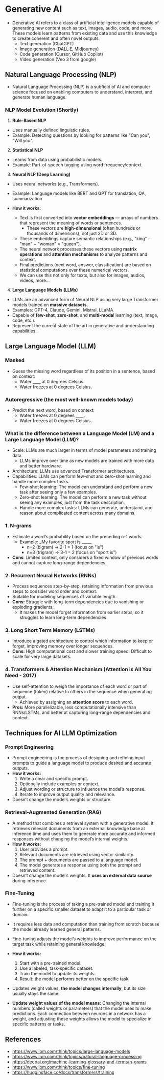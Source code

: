# Generative AI

- Generative AI refers to a class of artificial intelligence models capable of generating new content such as text, images, audio, code, and more. These models learn patterns from existing data and use this knowledge to create coherent and often novel outputs.
  - Text generation (ChatGPT)
  - Image generation (DALL·E, Midjourney)
  - Code generation (Cursor, GitHub Copilot)
  - Video generation (Veo 3 from google)

## Natural Language Processing (NLP)

- Natural Language Processing (NLP) is a subfield of AI and computer science focused on enabling computers to understand, interpret, and generate human language.

### NLP Model Evolution (Shortly)

1. **Rule-Based NLP**

- Uses manually defined linguistic rules.
- Example: Detecting questions by looking for patterns like "Can you", "Will you".

2. **Statistical NLP**

- Learns from data using probabilistic models.
- Example: Part-of-speech tagging using word frequency/context.

3. **Neural NLP (Deep Learning)**

- Uses neural networks (e.g., Transformers).
- Example: Language models like BERT and GPT for translation, QA, summarization.
- **How it works**:

  - Text is first converted into **vector embeddings** — arrays of numbers that represent the meaning of words or sentences.
    - These vectors are **high-dimensional** (often hundreds or thousands of dimensions), not just 2D or 3D.
  - These embeddings capture semantic relationships (e.g., "king" - "man" + "woman" ≈ "queen").
  - The neural network processes these vectors using **matrix operations** and **attention mechanisms** to analyze patterns and context.
  - Final predictions (next word, answer, classification) are based on statistical computations over these numerical vectors.
  - We can use this not only for texts, but also for images, audios, videos, more...

4. **Large Language Models (LLMs)**

- LLMs are an advanced form of Neural NLP using very large Transformer models trained on **massive datasets**.
- Examples: GPT-4, Claude, Gemini, Mistral, LLaMA.
- Capable of **few-shot**, **zero-shot**, and **multi-modal** learning (text, image, code, etc.).
- Represent the current state of the art in generative and understanding capabilities.

## Large Language Model (LLM)

### Masked

- Guess the missing word regardless of its position in a sentence, based on context:
  - Water \_\_\_\_ at 0 degrees Celsius.
  - Water freezes at 0 degrees Celsius.

### Autoregressive (the most well-known models today)

- Predict the next word, based on context:
  - Water freezes at 0 degrees \_\_\_\_.
  - Water freezes at 0 degrees Celsius.

### What is the difference between a Language Model (LM) and a Large Language Model (LLM)?

- Scale: LLMs are much larger in terms of model parameters and training data.
  - LLMs improve over time as new models are trained with more data and better hardware.
- Architecture: LLMs use advanced Transformer architectures.
- Capabilities: LLMs can perform few-shot and zero-shot learning and handle more complex tasks.
  - Few-shot learning: The model can understand and perform a new task after seeing only a few examples.
  - Zero-shot learning: The model can perform a new task without seeing any examples, just from the task description.
  - Handle more complex tasks: LLMs can generate, understand, and reason about complicated content across many domains.

### 1. N-grams

- Estimate a word's probability based on the preceding n-1 words.
  - Example: \_My favorite sport is \_\_\_\_\_
    - n=2 (bigram) → 2-1 = 1 (focus on "is")
    - n=3 (trigram) → 3-1 = 2 (focus on "sport is")
- **Cons**: Limited context, only considers a fixed window of previous words and cannot capture long-range dependencies.

### 2. Recurrent Neural Networks (RNNs)

- Process sequences step-by-step, retaining information from previous steps to consider word order and context.
- Suitable for modeling sequences of variable length.
- **Cons:** Struggle with long-term dependencies due to vanishing or exploding gradients.
  - It makes the model forget information from earlier steps, so it struggles to learn long-term dependencies

### 3. Long Short Term Memory (LSTMs)

- Introduce a gated architecture to control which information to keep or forget, improving memory over longer sequences.
- **Cons:** High computational cost and slower training speed. Difficult to scale for very large datasets.

### 4. Transformers & Attention Mechanism (Attention is All You Need - 2017)

- Use self-attention to weigh the importance of each word or part of sequence (token) relative to others in the sequence when generating output.
  - Achieved by assigning an **attention score** to each word.
- **Pros:** More parallelizable, less computationally intensive than RNNs/LSTMs, and better at capturing long-range dependencies and context.

## Techniques for AI LLM Optimization

### Prompt Engineering

- Prompt engineering is the process of designing and refining input prompts to guide a language model to produce desired and accurate outputs.
- **How it works:**
  1. Write a clear and specific prompt.
  2. Optionally include examples or context.
  3. Adjust wording or structure to influence the model’s response.
  4. Iterate to improve output quality and relevance.
- Doesn’t change the model’s weights or structure.

### Retrieval-Augmented Generation (RAG)

- A method that combines a retrieval system with a generative model. It retrieves relevant documents from an external knowledge base at inference time and uses them to generate more accurate and informed responses without changing the model’s internal weights.
- **How it works:**
  1. User provides a prompt.
  2. Relevant documents are retrieved using vector similarity.
  3. The prompt + documents are passed to a language model.
  4. The model generates a response using both the prompt and retrieved content.
- Doesn’t change the model’s weights. It **uses an external data source** during inference.

### Fine-Tuning

- Fine-tuning is the process of taking a pre-trained model and training it further on a specific smaller dataset to adapt it to a particular task or domain.
- It requires less data and computation than training from scratch because the model already learned general patterns.
- Fine-tuning adjusts the model’s weights to improve performance on the target task while retaining general knowledge.
- **How it works:**
  1. Start with a pre-trained model.
  2. Use a labeled, task-specific dataset.
  3. Train the model to update its weights.
  4. Result: the model performs better on the specific task.
- Updates weight values, **the model changes internally**, but its size usually stays the same.

- **Update weight values of the model means:** Changing the internal numbers (called weights or parameters) that the model uses to make predictions. Each connection between neurons in a network has a weight, and adjusting these weights allows the model to specialize in specific patterns or tasks.

## References

- https://www.ibm.com/think/topics/large-language-models
- https://www.ibm.com/think/topics/natural-language-processing
- https://deepai.org/machine-learning-glossary-and-terms/n-grams
- https://www.ibm.com/think/topics/fine-tuning
- https://huggingface.co/docs/transformers/training
